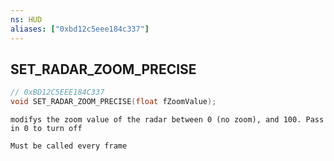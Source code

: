 ```yaml
---
ns: HUD
aliases: ["0xbd12c5eee184c337"]
---
```

## SET_RADAR_ZOOM_PRECISE

```c
// 0xBD12C5EEE184C337
void SET_RADAR_ZOOM_PRECISE(float fZoomValue);
```

```
modifys the zoom value of the radar between 0 (no zoom), and 100. Pass in 0 to turn off

Must be called every frame
```
